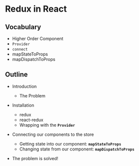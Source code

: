 # Redux in React

## Vocabulary

* Higher Order Component
* `Provider`
* `connect`
* mapStateToProps
* mapDispatchToProps

## Outline

* Introduction
  * The Problem
* Installation
  * redux
  * react-redux
  * Wrapping with the **`Provider`**
* Connecting our components to the store
  * Getting state into our component: **`mapStateToProps`**
  * Changing state from our component: **`mapDispatchToProps`**

* The problem is solved!



